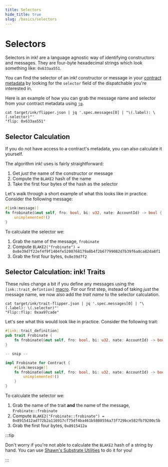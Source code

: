 ```yaml
---
title: Selectors
hide_title: true
slug: /basics/selectors
---
```


# Selectors

Selectors in ink! are a language agnostic way of identifying constructors and messages.
They are four-byte hexadecimal strings which look something like: `0x633aa551`.

You can find the selector of an ink! constructor or message in your
[contract metadata](/basics/metadata) by looking for the `selector` field of the dispatchable
you're interested in.

Here is an example of how you can grab the message name and selector from your contract
metadata using [`jq`](https://stedolan.github.io/jq/).

```
cat target/ink/flipper.json | jq '.spec.messages[0] | "\(.label): \(.selector)"'
"flip: 0x633aa551"
```

## Selector Calculation

If you do not have access to a contract's metadata, you can also calculate it yourself.

The algorithm ink! uses is fairly straightforward:
1. Get _just_ the name of the constructor or message
2. Compute the `BLAKE2` hash of the name
3. Take the first four bytes of the hash as the selector

Let's walk through a short example of what this looks like in practice. Consider the
following message:

```rust
#[ink(message)]
fn frobinate(&mut self, fro: bool, bi: u32, nate: AccountId) -> bool {
    unimplemented!()
}
```

To calculate the selector we:
1. Grab the name of the message, `frobinate`
2. Compute `BLAKE2("frobinate") = 0x8e39d7f22ef4f9f1404fe5200768179a8b4f2b67799082d7b39f6a8ca82da8f1`
3. Grab the first four bytes, `0x8e39d7f2`

## Selector Calculation: ink! Traits

These rules change a bit if you define any messages using the `[ink::trait_defintion]`
[macro](/basics/trait-definitions). For our first step, instead of taking _just_ the
message name, we now also add the _trait name_ to the selector calculation.

```
cat target/ink/trait-flipper.json | jq '.spec.messages[0] | "\(.label): \(.selector)"'
"Flip::flip: 0xaa97cade"
```

Let's see what this would look like in practice. Consider the following trait:

```rust
#[ink::trait_definition]
pub trait Frobinate {
    fn frobinate(&mut self, fro: bool, bi: u32, nate: AccountId) -> bool;
}

-- snip --

impl Frobinate for Contract {
    #[ink(message)]
    fn frobinate(&mut self, fro: bool, bi: u32, nate: AccountId) -> bool {
        unimplemented!()
    }
}
```

To calculate the selector we:
1. Grab the name of the trait **and** the name of the message, `Frobinate::frobinate`
2. Compute `BLAKE2("Frobinate::frobinate") = 0x8915412ad772b2a116917cf75df4ba461b5808556a73f729bce582fb79200c5b`
3. Grab the first four bytes, `0x8915412a`

:::tip

Don't worry if you're not able to calculate the `BLAKE2` hash of a string by hand. You
can use [Shawn's Substrate Utilities](https://www.shawntabrizi.com/substrate-js-utilities/)
to do it for you!

:::
